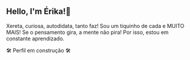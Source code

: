 ## Hello, I'm Érika!🌻

Xereta, curiosa, autodidata, tanto faz! Sou um tiquinho de cada e MUITO MAIS! 
Se o pensamento gira, a mente não pira! Por isso, estou em constante aprendizado. 


🛠 Perfil em construção 🛠

<link rel="stylesheet" href="https://cdn.jsdelivr.net/gh/devicons/devicon@v2.15.1/devicon.min.css">
          


          
